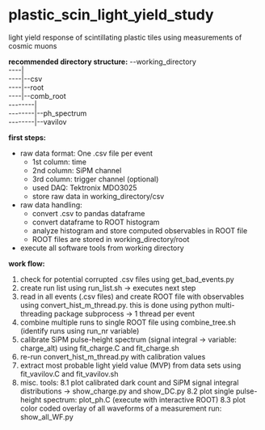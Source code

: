 # plastic_scin_light_yield_study
light yield response of scintillating plastic tiles using measurements of cosmic muons

**recommended directory structure:**
--working_directory  
----|  
----|--csv  
----|--root  
----|--comb_root  
--------|  
--------|--ph_spectrum  
--------|--vavilov  

**first steps:**
- raw data format: One .csv file per event
	- 1st column: time
	- 2nd column: SiPM channel
	- 3rd column: trigger channel (optional)
	- used DAQ: Tektronix MDO3025
	- store raw data in working_directory/csv
- raw data handling:
	- convert .csv to pandas dataframe
	- convert dataframe to ROOT histogram
	- analyze histogram and store computed observables in ROOT file
	- ROOT files are stored in working_directory/root
- execute all software tools from working directory 

**work flow:**
1. check for potential corrupted .csv files using get_bad_events.py
2. create run list using run_list.sh -> executes next step
2. read in all events (.csv files) and create ROOT file with observables using convert_hist_m_thread.py. this is done using python multi-threading package subprocess -> 1 thread per event
3. combine multiple runs to single ROOT file using combine_tree.sh (identify runs using run_nr variable)
4. calibrate SiPM pulse-height spectrum (signal integral -> variable: charge_alt) using fit_charge.C and fit_charge.sh
5. re-run convert_hist_m_thread.py with calibration values
6. extract most probable light yield value (MVP) from data sets using fit_vavilov.C and fit_vavilov.sh
8. misc. tools: 
	8.1 plot calibrated dark count and SiPM signal integral distributions -> show_charge.py and show_DC.py
	8.2 plot single pulse-height spectrum: plot_ph.C (execute with interactive ROOT)
	8.3 plot color coded overlay of all waveforms of a measurement run: show_all_WF.py